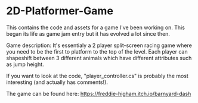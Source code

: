 # 2D-Platformer-Game
This contains the code and assets for a game I've been working on. This began its life as game jam entry but it has evolved a lot since then.

Game description: It's essentialy a 2 player split-screen racing game where you need to be the first to platform to the top of the level. Each player can shapeshift between 3 different animals which have different attributes such as jump height. 

If you want to look at the code, "player_controller.cs" is probably the most interesting (and actually has comments!). 

The game can be found here: https://freddie-higham.itch.io/barnyard-dash
